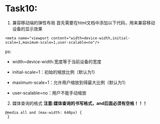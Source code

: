 # Task10:

1. 兼容移动端的弹性布局
首先需要在html文档中添加以下代码，用来兼容移动设备的显示效果
```
<meta name="viewport content="width=device-width,initial-scale=1,maximum-scale=1,user-scalable=no"/>
```
ps:

- width=device-width:宽度等于当前设备的宽度

- initial-scale=1：初始的缩放比例（默认为1）

- maximum-scale=1：允许用户缩放到得最大比例（默认为1）

- user-scalable=no：用户不能手动缩放


2. 媒体查询的格式
**注意:媒体查询的书写格式，and后面必须有空格！！！**
```
@media all and (max-width: 640px) {
 }
 ```
 
